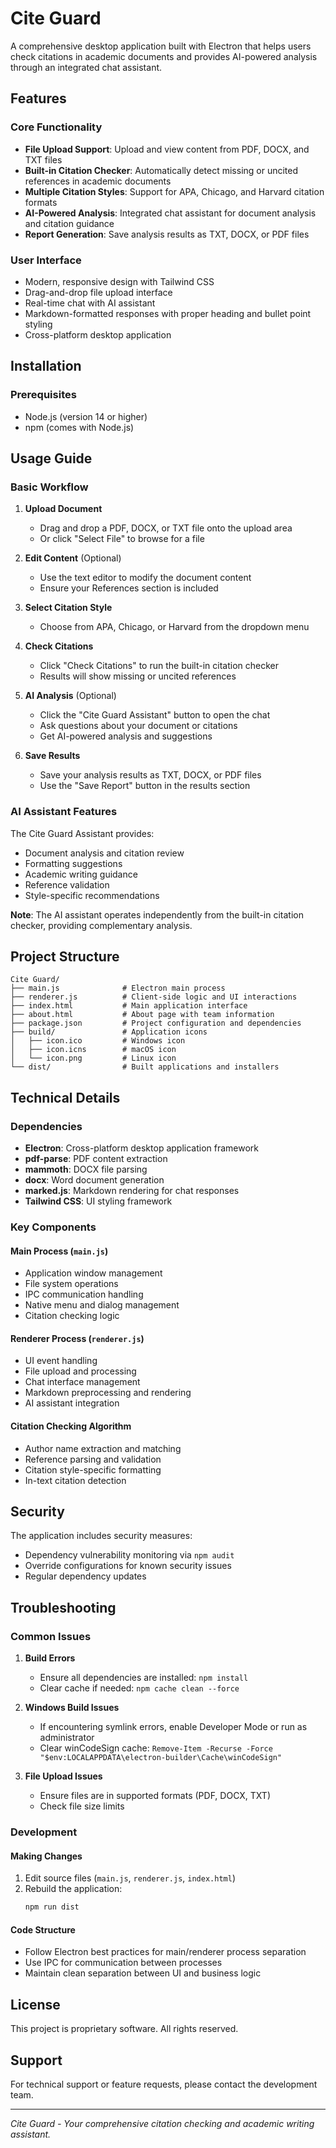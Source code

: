 # Cite Guard

A comprehensive desktop application built with Electron that helps users check citations in academic documents and provides AI-powered analysis through an integrated chat assistant.

## Features

### Core Functionality
- **File Upload Support**: Upload and view content from PDF, DOCX, and TXT files
- **Built-in Citation Checker**: Automatically detect missing or uncited references in academic documents
- **Multiple Citation Styles**: Support for APA, Chicago, and Harvard citation formats
- **AI-Powered Analysis**: Integrated chat assistant for document analysis and citation guidance
- **Report Generation**: Save analysis results as TXT, DOCX, or PDF files

### User Interface
- Modern, responsive design with Tailwind CSS
- Drag-and-drop file upload interface
- Real-time chat with AI assistant
- Markdown-formatted responses with proper heading and bullet point styling
- Cross-platform desktop application

## Installation

### Prerequisites
- Node.js (version 14 or higher)
- npm (comes with Node.js)

## Usage Guide

### Basic Workflow

1. **Upload Document**
   - Drag and drop a PDF, DOCX, or TXT file onto the upload area
   - Or click "Select File" to browse for a file

2. **Edit Content** (Optional)
   - Use the text editor to modify the document content
   - Ensure your References section is included

3. **Select Citation Style**
   - Choose from APA, Chicago, or Harvard from the dropdown menu

4. **Check Citations**
   - Click "Check Citations" to run the built-in citation checker
   - Results will show missing or uncited references

5. **AI Analysis** (Optional)
   - Click the "Cite Guard Assistant" button to open the chat
   - Ask questions about your document or citations
   - Get AI-powered analysis and suggestions

6. **Save Results**
   - Save your analysis results as TXT, DOCX, or PDF files
   - Use the "Save Report" button in the results section

### AI Assistant Features

The Cite Guard Assistant provides:
- Document analysis and citation review
- Formatting suggestions
- Academic writing guidance
- Reference validation
- Style-specific recommendations

**Note**: The AI assistant operates independently from the built-in citation checker, providing complementary analysis.

## Project Structure

```
Cite Guard/
├── main.js              # Electron main process
├── renderer.js          # Client-side logic and UI interactions
├── index.html           # Main application interface
├── about.html           # About page with team information
├── package.json         # Project configuration and dependencies
├── build/               # Application icons
│   ├── icon.ico         # Windows icon
│   ├── icon.icns        # macOS icon
│   └── icon.png         # Linux icon
└── dist/                # Built applications and installers
```

## Technical Details

### Dependencies
- **Electron**: Cross-platform desktop application framework
- **pdf-parse**: PDF content extraction
- **mammoth**: DOCX file parsing
- **docx**: Word document generation
- **marked.js**: Markdown rendering for chat responses
- **Tailwind CSS**: UI styling framework

### Key Components

#### Main Process (`main.js`)
- Application window management
- File system operations
- IPC communication handling
- Native menu and dialog management
- Citation checking logic

#### Renderer Process (`renderer.js`)
- UI event handling
- File upload and processing
- Chat interface management
- Markdown preprocessing and rendering
- AI assistant integration

#### Citation Checking Algorithm
- Author name extraction and matching
- Reference parsing and validation
- Citation style-specific formatting
- In-text citation detection

## Security

The application includes security measures:
- Dependency vulnerability monitoring via `npm audit`
- Override configurations for known security issues
- Regular dependency updates

## Troubleshooting

### Common Issues

1. **Build Errors**
   - Ensure all dependencies are installed: `npm install`
   - Clear cache if needed: `npm cache clean --force`

2. **Windows Build Issues**
   - If encountering symlink errors, enable Developer Mode or run as administrator
   - Clear winCodeSign cache: `Remove-Item -Recurse -Force "$env:LOCALAPPDATA\electron-builder\Cache\winCodeSign"`

3. **File Upload Issues**
   - Ensure files are in supported formats (PDF, DOCX, TXT)
   - Check file size limits

### Development

#### Making Changes
1. Edit source files (`main.js`, `renderer.js`, `index.html`)
2. Rebuild the application:
   ```bash
   npm run dist
   ```

#### Code Structure
- Follow Electron best practices for main/renderer process separation
- Use IPC for communication between processes
- Maintain clean separation between UI and business logic


## License

This project is proprietary software. All rights reserved.

## Support

For technical support or feature requests, please contact the development team.

---


*Cite Guard - Your comprehensive citation checking and academic writing assistant.*
